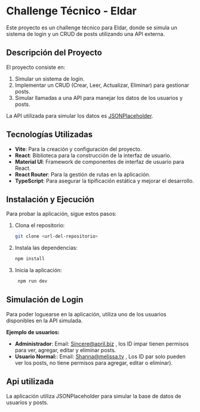 # Challenge Técnico - Eldar

Este proyecto es un challenge técnico para Eldar, donde se simula un sistema de login y un CRUD de posts utilizando una API externa.

## Descripción del Proyecto

El proyecto consiste en:

1. Simular un sistema de login.
2. Implementar un CRUD (Crear, Leer, Actualizar, Eliminar) para gestionar posts.
3. Simular llamadas a una API para manejar los datos de los usuarios y posts.

La API utilizada para simular los datos es [JSONPlaceholder](https://jsonplaceholder.typicode.com/).

## Tecnologías Utilizadas

- **Vite**: Para la creación y configuración del proyecto.
- **React**: Biblioteca para la construcción de la interfaz de usuario.
- **Material UI**: Framework de componentes de interfaz de usuario para React.
- **React Router**: Para la gestión de rutas en la aplicación.
- **TypeScript**: Para asegurar la tipificación estática y mejorar el desarrollo.

## Instalación y Ejecución

Para probar la aplicación, sigue estos pasos:

1. Clona el repositorio:

   ```bash
   git clone <url-del-repositorio>

2. Instala las dependencias:
   ```bash
   npm install

3. Inicia la aplicación:
   ```bash
    npm run dev

## Simulación de Login

Para poder loguearse en la aplicación, utiliza uno de los usuarios disponibles en la API simulada.

**Ejemplo de usuarios:**

- **Administrador**:
  Email: Sincere@april.biz , los ID impar tienen permisos para ver, agregar, editar y eliminar posts.
- **Usuario Normal:**: Email: Shanna@melissa.tv , Los ID par solo pueden ver los posts, no tiene permisos para agregar, editar o eliminar).

## Api utilizada

La aplicación utiliza JSONPlaceholder para simular la base de datos de usuarios y posts.
